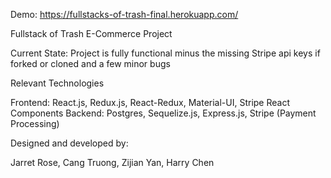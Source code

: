 Demo: https://fullstacks-of-trash-final.herokuapp.com/

Fullstack of Trash E-Commerce Project

Current State: Project is fully functional minus the missing Stripe api keys if forked or cloned and a few minor bugs

Relevant Technologies

Frontend: React.js, Redux.js, React-Redux, Material-UI, Stripe React Components
Backend: Postgres, Sequelize.js, Express.js, Stripe (Payment Processing)

Designed and developed by:

Jarret Rose,
Cang Truong,
Zijian Yan,
Harry Chen
